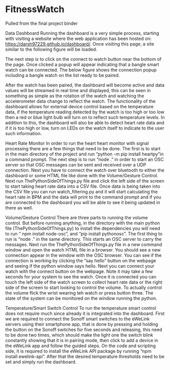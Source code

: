 # FitnessWatch
Pulled from the final project binder

Data Dashboard
  Running the dashboard is a very simple process, starting with visiting a website where
  the web application has been hosted on: https://darsh97229.github.io/dashboard/. Once visiting
  this page, a site similar to the following figure will be loaded.

  The next step is to click on the connect to watch button near the bottom of the page. Once
  clicked a popup will appear indicating that a bangle smart watch can be connected. The below
  figure shows the connection popup including a bangle watch on the list ready to be paired.

  After the watch has been paired, the dashboard will become active and data values will be
  streamed in real time and displayed, this can be seen in something as simple as the rotation of the
  watch and watching the accelerometer data change to reflect the watch.
  The functionality of the dashboard allows for external device control based on the
  temperature data, if the temperature reading detected by the watch is too high or too low then a
  red or blue light bulb will turn on to reflect such temperature levels. In addition to this, the
  dashboard will also be able to detect heart rate data and if it is too high or low, turn on LEDs on
  the watch itself to indicate to the user such information.
  
  
Heart Rate Monitor
  In order to run the heart heart monitor with signal processing there are a few things that
  need to be done. The first is to start in the main directory of the project and run “python -m pip
  install heartpy”in a command prompt. The next step is to run “node .” in order to start an
  OSC server so that OSC messages can be sent and received over a UDP connection. Next you
  have to connect the watch over bluetooth to either the dashboard or some HTML file like done
  with the Volume/Gesture Control. Next run ThePythonSideOfThings.py file and click the left
  side of the screen to start taking heart rate data into a CSV file. Once data is being taken into the
  CSV file you can run watch_filtering.py and it will start calculating the heart rate in BPM and
  the data will print to the command prompt and if you are connected to the dashboard you will be
  able to see it being updated in there as well.


Volume/Gesture Control
  There are three parts to running the volume control. But before running anything, in the
  directory with the main python file (ThePythonSideOfThings.py) to install the dependencies you
  will need to run “ npm install node-osc”, and “pip install pythonosc”. The first thing to run is
  “node .” in the same directory. This starts an OSC server to carry the messages. Next run the
  ThePythonSideOfThings.py file in a new command window and open the watch HTML file in a
  browser. You should see a new connection appear in the window with the OSC browser. You can
  see if the connection is working by clicking the “say hello” button on the webpage and seeing if
  the python window says hello.
  Next you can connect your watch with the connect button on the webpage. Note it may
  take a few seconds for your system to see the watch. Once it is connected you can touch the left
  side of the watch screen to collect heart rate data or the right side of the screen to start looking to
  control the volume. To actually control the volume flick the wrist wearing teh watch or press
  button three. The state of the system can be monitored on the window running the python.


Temperature/Smart Switch Control
  To run the temperature smart control does not require much since already it is integrated
  into the dashboard. First we are required to connect the Sonoff smart switches to the eWeLink
  servers using their smartphone app, that is done by pressing and holding the button on the Sonoff
  switches for five seconds and releasing, this need to be done two times, which should make the
  light one the switch blink constantly showing that it is in pairing mode, then click to add a device
  in the eWeLink app and follow the guided steps.
  On the code and scripting side, it is required to install the eWeLink API package by
  running “npm install ewelink-api”. After that the desired temperature thresholds need to be set
  and simply run the dashboard.
